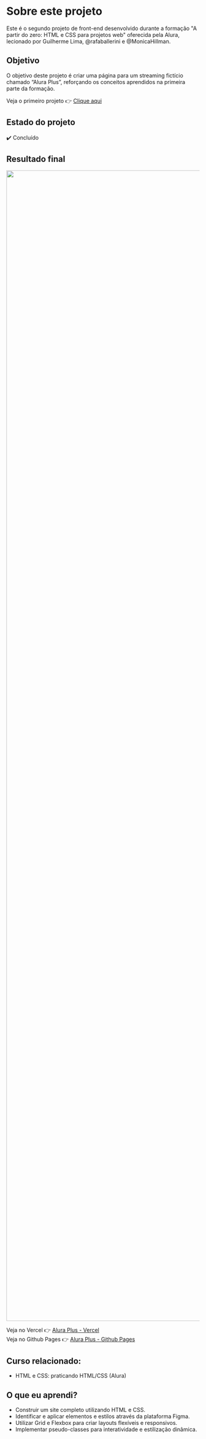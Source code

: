 # Sobre este projeto

Este é o segundo projeto de front-end desenvolvido durante a formação "A partir do zero: HTML e CSS para projetos web" oferecida pela Alura, lecionado por Guilherme Lima, @rafaballerini e @MonicaHillman.

## Objetivo

O objetivo deste projeto é criar uma página para um streaming fictício chamado “Alura Plus”, reforçando os conceitos aprendidos na primeira parte da formação.

Veja o primeiro projeto 👉 [Clique aqui](https://github.com/LucasCatuyama/Alura-my-portfolio-page-from-scratch)

## Estado do projeto

✔️ Concluído

## Resultado final
<p align="center">
  <img src="https://github.com/LucasCatuyama/Alura_aluraplus/assets/67424170/28b40e06-b60b-4858-ab54-23dc9f6c574c" height="3000" alt="Descrição da Imagem">
</p>

Veja no Vercel 👉 [Alura Plus - Vercel](https://alura-aluraplus-lucascatuyama.vercel.app/) <br>
Veja no Github Pages 👉 [Alura Plus - Github Pages](https://lucascatuyama.github.io/Alura-aluraplus/)

## Curso relacionado:
- HTML e CSS: praticando HTML/CSS (Alura)

## O que eu aprendi?

- Construir um site completo utilizando HTML e CSS.
- Identificar e aplicar elementos e estilos através da plataforma Figma.
- Utilizar Grid e Flexbox para criar layouts flexíveis e responsivos.
- Implementar pseudo-classes para interatividade e estilização dinâmica.

